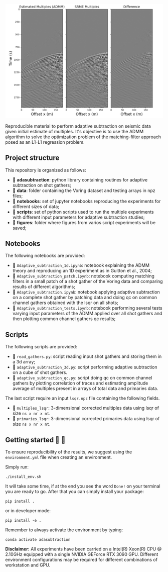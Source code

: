 ![LOGO](https://github.com/DIG-Kaust/Adaptive-subtraction/blob/master/logo.png)

Reproducible material to perform adaptive subtraction on seismic data given initial estimate of multiples. It's objective is to use the ADMM 
algorithm to solve the optimization problem of the matching-filter approach posed as an L1-L1 regression problem.

## Project structure
This repository is organized as follows:

* :open_file_folder: **adasubtraction**: python library containing routines for adaptive subtraction on shot gathers;
* :open_file_folder: **data**: folder containing the Voring dataset and testing arrays in npz files;
* :open_file_folder: **notebooks**: set of jupyter notebooks reproducing the experiments for different sizes of data;
* :open_file_folder: **scripts**: set of python scripts used to run the multiple experiments with different input parameters for adaptive subtraction studies; 
* :open_file_folder: **figures**: folder where figures from varios script experiments will be saved;

## Notebooks
The following notebooks are provided:

- :orange_book: ``Adaptive_subtraction_1d.ipynb``: notebook explaining the ADMM theory and reproducing an 1D experiment 
as in Guitton et al., 2004;
- :orange_book: ``Adaptive_subtraction_patch.ipynb``: notebook computing matching filters in a small patch of a shot gather of the
Voring data and comparing results of different algorithms;
- :orange_book: ``Adaptive_subtraction.ipynb``: notebook applying adaptive subtraction on a complete shot gather by patching data and doing
qc on common channel gathers obtained with the lsqr on all shots;
- :orange_book: ``Adaptive_subtraction_tests.ipynb``: notebook performing several tests varying input parameters of the ADMM applied 
over all shot gathers and then plotting common channel gathers qc results;


## Scripts
The following scripts are provided:

- :orange_book: ``read_gathers.py``: script reading input shot gathers and storing them in a 3d array;
- :orange_book: ``adaptive_subtraction_3d.py``: script performing adaptive subtraction on a cube of shot gathers.
- :orange_book: ``adaptive_subtraction_qc.py``: script doing qc on common channel gathers by plotting correlation of traces and estimating
amplitude average of multiples present in arrays of total data and primaries data.

The last script require an input ``lsqr.npz`` file containing the following fields. 

- :card_index: ``multiples_lsqr``: 3-dimensional corrected multiples data using lsqr of size ``ns x nr x nt``.
- :card_index: ``primaries_lsqr``: 3-dimensional corrected primaries data using lsqr of size ``ns x nr x nt``.


## Getting started :space_invader: :robot:
To ensure reproducibility of the results, we suggest using the `environment.yml` file when creating an environment.

Simply run:
```
./install_env.sh
```
It will take some time, if at the end you see the word `Done!` on your terminal you are ready to go. After that you can simply install your package:
```
pip install .
```
or in developer mode:
```
pip install -e .
```

Remember to always activate the environment by typing:
```
conda activate adasubtraction
```

**Disclaimer:** All experiments have been carried on a Intel(R) Xeon(R) CPU @ 2.10GHz equipped with a single NVIDIA GEForce RTX 3090 GPU. Different environment 
configurations may be required for different combinations of workstation and GPU.
